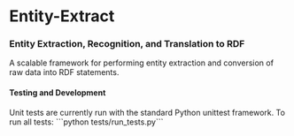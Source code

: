 # Entity-Extract
<h3>Entity Extraction, Recognition, and Translation to RDF</h3>

<p>A scalable framework for performing entity extraction and conversion of raw data into RDF statements.</p>

<h4>Testing and Development</h4>
<p>Unit tests are currently run with the standard Python unittest framework.  To run all tests:
```python tests/run_tests.py```
</p>